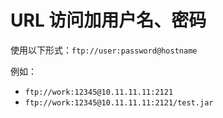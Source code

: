 # URL 访问加用户名、密码

使用以下形式：`ftp://user:password@hostname`

例如：

* `ftp://work:12345@10.11.11.11:2121`
* `ftp://work:12345@10.11.11.11:2121/test.jar`

